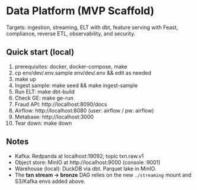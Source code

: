 # Data Platform (MVP Scaffold)
Targets: ingestion, streaming, ELT with dbt, feature serving with Feast, compliance, reverse ETL, observability, and security.

## Quick start (local)
1) prerequisites: docker, docker-compose, make
2) cp env/dev/.env.sample env/dev/.env && edit as needed
3) make up
4) Ingest sample: make seed && make ingest-sample
5) Run ELT: make dbt-build
6) Check GE: make ge-run
7) Fraud API: http://localhost:8090/docs
8) Airflow: http://localhost:8080  (user: airflow / pw: airflow)
9) Metabase: http://localhost:3000
10) Tear down: make down

## Notes
- Kafka: Redpanda at localhost:19092; topic txn.raw.v1
- Object store: MinIO at http://localhost:9000 (console :9001)
- Warehouse (local): DuckDB via dbt. Parquet lake in MinIO.
- The **txn stream → bronze** DAG relies on the new `./streaming` mount and S3/Kafka envs added above.
